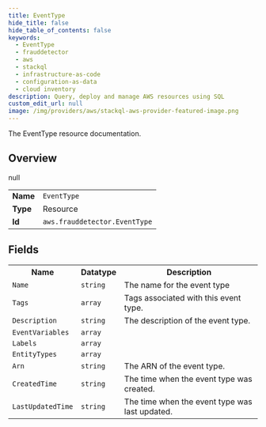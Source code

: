 ```yaml
---
title: EventType
hide_title: false
hide_table_of_contents: false
keywords:
  - EventType
  - frauddetector
  - aws
  - stackql
  - infrastructure-as-code
  - configuration-as-data
  - cloud inventory
description: Query, deploy and manage AWS resources using SQL
custom_edit_url: null
image: /img/providers/aws/stackql-aws-provider-featured-image.png
---
```

The EventType resource documentation.

## Overview
<table><tbody>
<tr><td><b>Name</b></td><td><code>EventType</code></td></tr>
<tr><td><b>Type</b></td><td>Resource</td></tr>
null
<tr><td><b>Id</b></td><td><code>aws.frauddetector.EventType</code></td></tr>
</tbody></table>

## Fields
<table><tbody>
<tr><th>Name</th><th>Datatype</th><th>Description</th></tr>
<tr><td><code>Name</code></td><td><code>string</code></td><td>The name for the event type</td></tr><tr><td><code>Tags</code></td><td><code>array</code></td><td>Tags associated with this event type.</td></tr><tr><td><code>Description</code></td><td><code>string</code></td><td>The description of the event type.</td></tr><tr><td><code>EventVariables</code></td><td><code>array</code></td><td></td></tr><tr><td><code>Labels</code></td><td><code>array</code></td><td></td></tr><tr><td><code>EntityTypes</code></td><td><code>array</code></td><td></td></tr><tr><td><code>Arn</code></td><td><code>string</code></td><td>The ARN of the event type.</td></tr><tr><td><code>CreatedTime</code></td><td><code>string</code></td><td>The time when the event type was created.</td></tr><tr><td><code>LastUpdatedTime</code></td><td><code>string</code></td><td>The time when the event type was last updated.</td></tr>
</tbody></table>